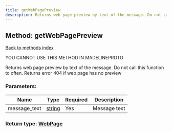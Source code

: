 ```yaml
---
title: getWebPagePreview
description: Returns web page preview by text of the message. Do not call this function to often. Returns error 404 if web page has no preview
---
```

## Method: getWebPagePreview  
[Back to methods index](index.md)


YOU CANNOT USE THIS METHOD IN MADELINEPROTO


Returns web page preview by text of the message. Do not call this function to often. Returns error 404 if web page has no preview

### Parameters:

| Name     |    Type       | Required | Description |
|----------|---------------|----------|-------------|
|message\_text|[string](../types/string.md) | Yes|Message text|


### Return type: [WebPage](../types/WebPage.md)


